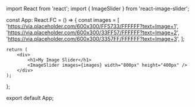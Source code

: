 import React from 'react';
import { ImageSlider } from 'react-image-slider';

const App: React.FC = () => {
    const images = [
        'https://via.placeholder.com/600x300/FF5733/FFFFFF?text=Image+1',
        'https://via.placeholder.com/600x300/33FF57/FFFFFF?text=Image+2',
        'https://via.placeholder.com/600x300/3357FF/FFFFFF?text=Image+3',
    ];

    return (
        <div>
            <h1>My Image Slider</h1>
            <ImageSlider images={images} width="800px" height="400px" />
        </div>
    );
};

export default App;
